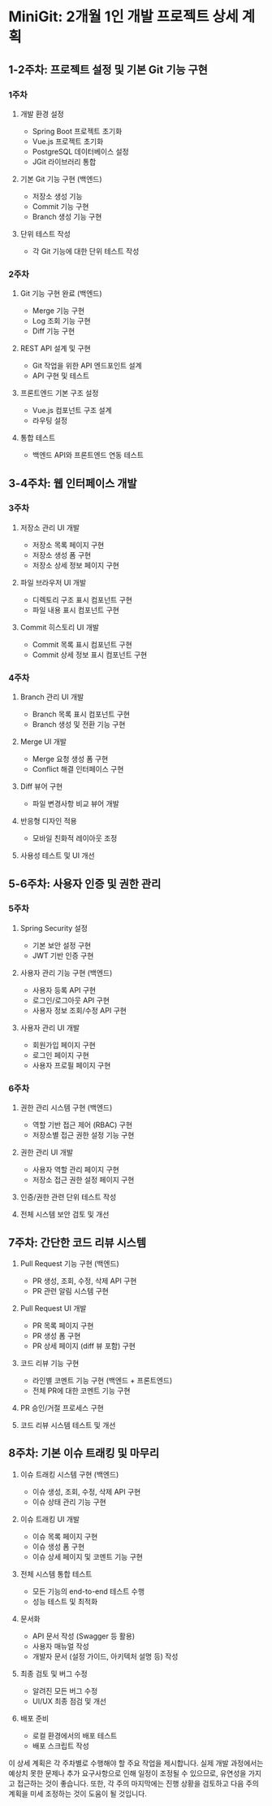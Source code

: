 # MiniGit: 2개월 1인 개발 프로젝트 상세 계획

## 1-2주차: 프로젝트 설정 및 기본 Git 기능 구현

### 1주차
1. 개발 환경 설정
   - Spring Boot 프로젝트 초기화
   - Vue.js 프로젝트 초기화
   - PostgreSQL 데이터베이스 설정
   - JGit 라이브러리 통합

2. 기본 Git 기능 구현 (백엔드)
   - 저장소 생성 기능
   - Commit 기능 구현
   - Branch 생성 기능 구현

3. 단위 테스트 작성
   - 각 Git 기능에 대한 단위 테스트 작성

### 2주차
1. Git 기능 구현 완료 (백엔드)
   - Merge 기능 구현
   - Log 조회 기능 구현
   - Diff 기능 구현

2. REST API 설계 및 구현
   - Git 작업을 위한 API 엔드포인트 설계
   - API 구현 및 테스트

3. 프론트엔드 기본 구조 설정
   - Vue.js 컴포넌트 구조 설계
   - 라우팅 설정

4. 통합 테스트
   - 백엔드 API와 프론트엔드 연동 테스트

## 3-4주차: 웹 인터페이스 개발

### 3주차
1. 저장소 관리 UI 개발
   - 저장소 목록 페이지 구현
   - 저장소 생성 폼 구현
   - 저장소 상세 정보 페이지 구현

2. 파일 브라우저 UI 개발
   - 디렉토리 구조 표시 컴포넌트 구현
   - 파일 내용 표시 컴포넌트 구현

3. Commit 히스토리 UI 개발
   - Commit 목록 표시 컴포넌트 구현
   - Commit 상세 정보 표시 컴포넌트 구현

### 4주차
1. Branch 관리 UI 개발
   - Branch 목록 표시 컴포넌트 구현
   - Branch 생성 및 전환 기능 구현

2. Merge UI 개발
   - Merge 요청 생성 폼 구현
   - Conflict 해결 인터페이스 구현

3. Diff 뷰어 구현
   - 파일 변경사항 비교 뷰어 개발

4. 반응형 디자인 적용
   - 모바일 친화적 레이아웃 조정

5. 사용성 테스트 및 UI 개선

## 5-6주차: 사용자 인증 및 권한 관리

### 5주차
1. Spring Security 설정
   - 기본 보안 설정 구현
   - JWT 기반 인증 구현

2. 사용자 관리 기능 구현 (백엔드)
   - 사용자 등록 API 구현
   - 로그인/로그아웃 API 구현
   - 사용자 정보 조회/수정 API 구현

3. 사용자 관리 UI 개발
   - 회원가입 페이지 구현
   - 로그인 페이지 구현
   - 사용자 프로필 페이지 구현

### 6주차
1. 권한 관리 시스템 구현 (백엔드)
   - 역할 기반 접근 제어 (RBAC) 구현
   - 저장소별 접근 권한 설정 기능 구현

2. 권한 관리 UI 개발
   - 사용자 역할 관리 페이지 구현
   - 저장소 접근 권한 설정 페이지 구현

3. 인증/권한 관련 단위 테스트 작성

4. 전체 시스템 보안 검토 및 개선

## 7주차: 간단한 코드 리뷰 시스템

1. Pull Request 기능 구현 (백엔드)
   - PR 생성, 조회, 수정, 삭제 API 구현
   - PR 관련 알림 시스템 구현

2. Pull Request UI 개발
   - PR 목록 페이지 구현
   - PR 생성 폼 구현
   - PR 상세 페이지 (diff 뷰 포함) 구현

3. 코드 리뷰 기능 구현
   - 라인별 코멘트 기능 구현 (백엔드 + 프론트엔드)
   - 전체 PR에 대한 코멘트 기능 구현

4. PR 승인/거절 프로세스 구현

5. 코드 리뷰 시스템 테스트 및 개선

## 8주차: 기본 이슈 트래킹 및 마무리

1. 이슈 트래킹 시스템 구현 (백엔드)
   - 이슈 생성, 조회, 수정, 삭제 API 구현
   - 이슈 상태 관리 기능 구현

2. 이슈 트래킹 UI 개발
   - 이슈 목록 페이지 구현
   - 이슈 생성 폼 구현
   - 이슈 상세 페이지 및 코멘트 기능 구현

3. 전체 시스템 통합 테스트
   - 모든 기능의 end-to-end 테스트 수행
   - 성능 테스트 및 최적화

4. 문서화
   - API 문서 작성 (Swagger 등 활용)
   - 사용자 매뉴얼 작성
   - 개발자 문서 (설정 가이드, 아키텍처 설명 등) 작성

5. 최종 검토 및 버그 수정
   - 알려진 모든 버그 수정
   - UI/UX 최종 점검 및 개선

6. 배포 준비
   - 로컬 환경에서의 배포 테스트
   - 배포 스크립트 작성

이 상세 계획은 각 주차별로 수행해야 할 주요 작업을 제시합니다. 실제 개발 과정에서는 예상치 못한 문제나 추가 요구사항으로 인해 일정이 조정될 수 있으므로, 유연성을 가지고 접근하는 것이 좋습니다. 또한, 각 주의 마지막에는 진행 상황을 검토하고 다음 주의 계획을 미세 조정하는 것이 도움이 될 것입니다.
